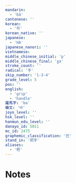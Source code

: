 ```yaml
---
mandarin:
  - 'bǎ'
cantonese: ''
korean:
  - '파'
korean_native: ''
japanese:
  - 'HA'
japanese_nanori: ''
vietnamese:
middle_chinese_initial: 'p'
middle_chinese_final: 'ɣa'
stroke_count: ''
radical: '手'
skip_number: '1-3-4'
grade_level: 5
pos: ''
english:
  - 'grip'
  - 'handle'
羅馬字: 'ba'
韓文: '바'
joyo_level: ''
hsk_level: ''
hanmun_edu_level: ''
danayo_id: 5011
mc_id: 2475
graphemic_classification: '巴'
stand_in: '把手'
aliases:
  - '杷'
---
```


# Notes

